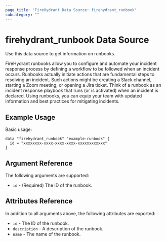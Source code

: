 ```yaml
---
page_title: "FireHydrant Data Source: firehydrant_runbook"
subcategory: ""
---
```


# firehydrant_runbook Data Source

Use this data source to get information on runbooks.

FireHydrant runbooks allow you to configure and automate your incident response process by defining a workflow 
to be followed when an incident occurs. Runbooks actually initiate actions that are fundamental steps to 
resolving an incident. Such actions might be creating a Slack channel, starting a Zoom meeting, or opening 
a Jira ticket. Think of a runbook as an incident response playbook that runs (or is activated) when
an incident is declared. Using runbooks, you can equip your team with updated information and best practices 
for mitigating incidents.

## Example Usage

Basic usage:
```hcl
data "firehydrant_runbook" "example-runbook" {
  id = "xxxxxxxx-xxxx-xxxx-xxxx-xxxxxxxxxxxx"
}
```

## Argument Reference

The following arguments are supported:

* `id` - (Required) The ID of the runbook.

## Attributes Reference

In addition to all arguments above, the following attributes are exported:

* `id` - The ID of the runbook.
* `description` - A description of the runbook.
* `name` - The name of the runbook.

